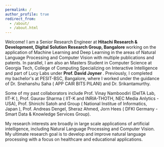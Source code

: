 ```yaml
---
permalink: /
author_profile: true
redirect_from: 
  - /about/
  - /about.html
---
```



Welcome! I am a Senior Research Engineer at <b> Hitachi Research & Development, Digital Solution Research Group, Bangalore </b> working on the application of Machine Learning and Deep Learning in the areas of Natural Language Processing and Computer Vision with multiple publications and patents. In parallel, I am also an Masters Student in Computer Science at Georgia Tech, College of Computing Specializing on Interactive Intelligence and part of <a href="http://www.davidjoyner.net/" style="text-decoration: none;"> Lucy Labs </a> under <b> Prof. David Joyner </b>. Previously, I completed my bachelor's at PESIT-BSC, Bangalore, where I worked under the guidance of  Dr. Snehanshu Saha (<a href="https://www.linkedin.com/in/snehanshusaha/" style="text-decoration: none;"> APP CAIR BITS PILANI</a>) and Dr. Srikantamurthy.

Some of my past collaborators include Prof. Vinay Namboodiri (<a href="http://deltalab.iitk.ac.in/" style="text-decoration: none;">DelTA Lab, IIT-K </a>), Prof. Gaurav Sharma (<a href="http://grvsharma.com" style="text-decoration: none;"> IIT-K and INRIA-THOTH, NEC Media Anlytics - USA</a>),  Prof. Shinichi Satoh and Group (<a href="http://www.satoh-lab.nii.ac.jp/" style="text-decoration: none;"> National Institue of Informatics, Japan </a>), Prof. Andreas Dengel, Sheraz Ahmed, Jorn Hees (<a href="https://www.dfki.de/en/web/research/research-departments-and-groups/smart-data-knowledge-services/team-sds/" style="text-decoration: none;">   DFKI Germany - Smart Data & Knowledge Services Group</a>).

My research interests are broadly in large scale applications of artificial intelligence, including Natural Language Processing and Computer Vision. My ultimate research goal is to develop and improve natural language processing with a focus on healthcare and educational applications.